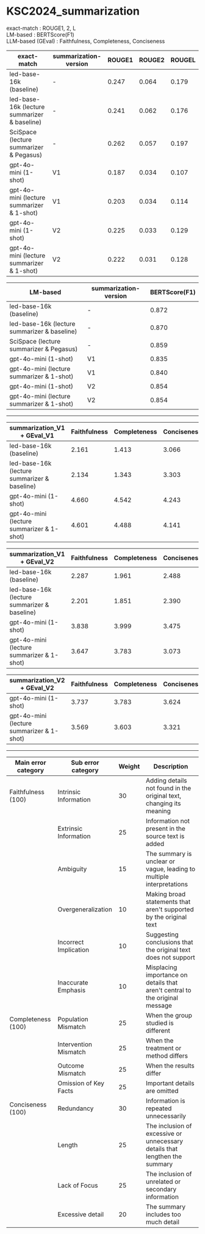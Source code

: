 # KSC2024_summarization
exact-match : ROUGE1, 2, L <br/>
LM-based : BERTScore(F1) <br/>
LLM-based (GEval) : Faithfulness, Completeness, Conciseness <br/>


|exact-match|summarization-version|ROUGE1|ROUGE2|ROUGEL|
|--------|-----|-----|-----|-----|
|led-base-16k (baseline)| - | 0.247 | 0.064 | 0.179 |
|led-base-16k (lecture summarizer & baseline)| - | 0.241 | 0.062 | 0.176 |
|SciSpace (lecture summarizer & Pegasus) | - | 0.262 | 0.057 | 0.197 |
|gpt-4o-mini (1-shot)| V1 | 0.187 | 0.034 | 0.107 |
|gpt-4o-mini (lecture summarizer & 1-shot)| V1 | 0.203 | 0.034 | 0.114 |
|gpt-4o-mini (1-shot)| V2 | 0.225 | 0.033 | 0.129 |
|gpt-4o-mini (lecture summarizer & 1-shot)| V2 | 0.222 | 0.031 | 0.128 |


|LM-based|summarization-version|BERTScore(F1)|
|--------|-----|-----|
|led-base-16k (baseline)| - | 0.872 |
|led-base-16k (lecture summarizer & baseline)| - | 0.870 |
|SciSpace (lecture summarizer & Pegasus) | - | 0.859 |
|gpt-4o-mini (1-shot)| V1 | 0.835 | 
|gpt-4o-mini (lecture summarizer & 1-shot)| V1 | 0.840 |  
|gpt-4o-mini (1-shot)| V2 | 0.854 |
|gpt-4o-mini (lecture summarizer & 1-shot)| V2 | 0.854 |


--------------------------------------------------------------------------------
|summarization_V1 + GEval_V1|Faithfulness|Completeness|Conciseness|
|--------|-----|-----|-----|
|led-base-16k (baseline)| 2.161 | 1.413 | 3.066 |
|led-base-16k (lecture summarizer & baseline)| 2.134 | 1.343 | 3.303 |
|gpt-4o-mini (1-shot)| 4.660 | 4.542 | 4.243 |
|gpt-4o-mini (lecture summarizer & 1-shot)| 4.601 | 4.488 | 4.141 |


|summarization_V1 + GEval_V2|Faithfulness|Completeness|Conciseness|
|--------|-----|-----|-----|
|led-base-16k (baseline)| 2.287 | 1.961 | 2.488 |
|led-base-16k (lecture summarizer & baseline)| 2.201 | 1.851 | 2.390 |
|gpt-4o-mini (1-shot)| 3.838 | 3.999 | 3.475 |
|gpt-4o-mini (lecture summarizer & 1-shot)| 3.647 | 3.783 | 3.073 |


|summarization_V2 + GEval_V2|Faithfulness|Completeness|Conciseness|
|--------|-----|-----|-----|
|gpt-4o-mini (1-shot)| 3.737 | 3.783 | 3.624 |
|gpt-4o-mini (lecture summarizer & 1-shot)| 3.569 | 3.603 | 3.321 |


--------------------------------------------------------------------------------
|Main error category|Sub error category|Weight|Description|
|--------|-----|-----|----------|
|Faithfulness (100)| Intrinsic Information | 30 | Adding details not found in the original text, changing its meaning |
|| Extrinsic Information | 25 | Information not present in the source text is added |
|| Ambiguity | 15 | The summary is unclear or vague, leading to multiple interpretations |
|| Overgeneralization | 10 | Making broad statements that aren't supported by the original text |
|| Incorrect Implication | 10 | Suggesting conclusions that the original text does not support |
|| Inaccurate Emphasis | 10 | Misplacing importance on details that aren't central to the original message |
|Completeness (100)| Population Mismatch | 25 | When the group studied is different |
|| Intervention Mismatch | 25 | When the treatment or method differs |
|| Outcome Mismatch | 25 | When the results differ |
|| Omission of Key Facts | 25 | Important details are omitted |
|Conciseness (100)| Redundancy | 30 | Information is repeated unnecessarily |
|| Length | 25 | The inclusion of excessive or unnecessary details that lengthen the summary |
|| Lack of Focus | 25 | The inclusion of unrelated or secondary information |
|| Excessive detail | 20 | The summary includes too much detail |


